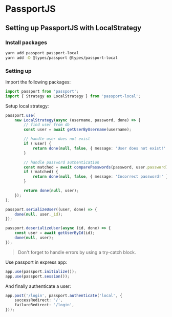 # PassportJS

## Setting up PassportJS with LocalStrategy

### Install packages

```bash
yarn add passport passport-local
yarn add -D @types/passport @types/passport-local
```
### Setting up

Import the following packages:

```typescript
import passport from 'passport';
import { Strategy as LocalStrategy } from 'passport-local';
```

Setup local strategy:

```typescript
passport.use(
    new LocalStrategy(async (username, password, done) => {
        // find user from db
        const user = await getUserByUsername(username);

        // handle user does not exist
        if (!user) {
            return done(null, false, { message: 'User does not exist!' });
        }

        // handle password authentication
        const matched = await comparePasswords(password, user.password);
        if (!matched) {
            return done(null, false, { message: 'Incorrect password!' });
        }

        return done(null, user);
    });
);

passport.serializeUser((user, done) => {
    done(null, user._id);
});

passport.deserializeUser(async (id, done) => {
    const user = await getUserById(id);
    done(null, user);
});
```

> Don't forget to handle errors by using a try-catch block.

Use passport in express app:

```typescript
app.use(passport.initialize());
app.use(passport.session());
```
And finally authenticate a user:

```typescript
app.post('/login', passport.authenticate('local', {
    successRedirect: '/',
    failureRedirect: '/login',
}));
```